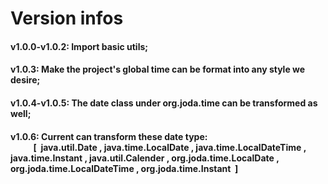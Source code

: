 # Version infos
<h4> v1.0.0-v1.0.2: Import basic utils;</h4>

<h4> v1.0.3: Make the project's global time can be format into any style we desire;</h4>

<h4> v1.0.4-v1.0.5: The date class under org.joda.time can be transformed as well;</h4>

<h4> v1.0.6: Current can transform these date type: <br/>
&nbsp;&nbsp;&nbsp;&nbsp;&nbsp;&nbsp;&nbsp;&nbsp;&nbsp;&nbsp;&nbsp;[&nbsp; java.util.Date , java.time.LocalDate , java.time.LocalDateTime , java.time.Instant , java.util.Calender , org.joda.time.LocalDate , &nbsp;&nbsp;&nbsp;&nbsp;&nbsp;&nbsp;&nbsp;&nbsp;&nbsp;&nbsp;&nbsp; org.joda.time.LocalDateTime , org.joda.time.Instant &nbsp;]</h4>

